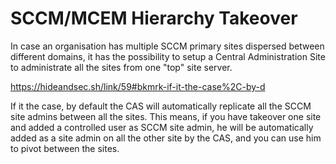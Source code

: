 # SCCM/MCEM Hierarchy Takeover

In case an organisation has multiple SCCM primary sites dispersed between different domains, it has the possibility to setup a Central Administration Site to administrate all the sites from one "top" site server.

https://hideandsec.sh/link/59#bkmrk-if-it-the-case%2C-by-d
 
If it the case, by default the CAS will automatically replicate all the SCCM site admins between all the sites. This means, if you have takeover one site and added a controlled user as SCCM site admin, he will be automatically added as a site admin on all the other site by the CAS, and you can use him to pivot between the sites.
